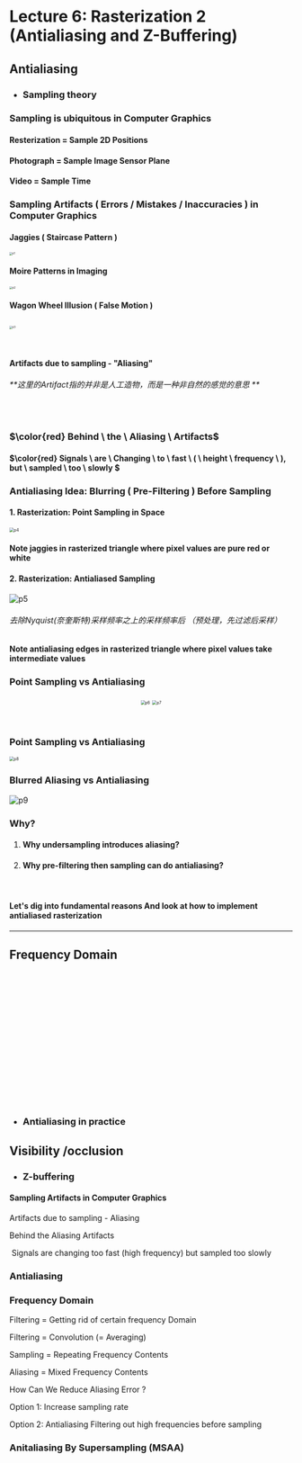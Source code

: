 # Lecture 6: Rasterization 2 (Antialiasing and Z-Buffering)

## Antialiasing

- 	### Sampling theory

### Sampling is ubiquitous in Computer Graphics

#### 	Resterization =  Sample 2D Positions	

#### 	Photograph =  Sample Image Sensor Plane	

#### 	Video = Sample Time

### Sampling Artifacts ( Errors / Mistakes / Inaccuracies ) in Computer Graphics

####		Jaggies ( Staircase Pattern )

<img src="C:\Users\userData\Desktop\GAMES101\Lecture6\p1.png" alt="p1" style="zoom:33%;" />

#### 	Moire Patterns in Imaging

<img src="C:\Users\userData\Desktop\GAMES101\Lecture6\p2.png" alt="p2" style="zoom: 33%;" />

#### 	Wagon Wheel Illusion ( False Motion )

​		<img src="C:\Users\userData\Desktop\GAMES101\Lecture6\p3.png" alt="p3" style="zoom:33%;" />

​		

#### 		Artifacts due to sampling - "Aliasing"    

###### 	 	**这里的Artifact指的并非是人工造物，而是一种非自然的感觉的意思 **

​	 

### 	$\color{red} Behind \ the \ Aliasing \ Artifacts$

#### 		$\color{red} Signals \ are \ Changing \ to \ fast \ ( \ height \ frequency \ ), but  \ sampled \ too \ slowly $





### 	Antialiasing Idea: Blurring ( Pre-Filtering ) Before Sampling

#### 		1. Rasterization: Point Sampling in Space

<img src="C:\Users\userData\Desktop\GAMES101\Lecture6\p4.png" alt="p4" style="zoom: 50%;" />

#### 		Note jaggies in rasterized triangle where pixel values are pure red or white



#### 		2. Rasterization: Antialiased Sampling

![p5](C:\Users\userData\Desktop\GAMES101\Lecture6\p5.png)

###### 					去除Nyquist(奈奎斯特)采样频率之上的采样频率后    （预处理，先过滤后采样）

#### Note antialiasing edges in rasterized triangle where pixel values take intermediate values	



### Point Sampling vs Antialiasing

<center>
    <img src="C:\Users\userData\Desktop\GAMES101\Lecture6\p6.png" alt="p6" style="zoom:50%;" />
    <img src="C:\Users\userData\Desktop\GAMES101\Lecture6\p7.png" alt="p7" style="zoom:50%;" />
</center>

​			

### 	Point Sampling vs Antialiasing

<img src="C:\Users\userData\Desktop\GAMES101\Lecture6\p8.png" alt="p8" style="zoom: 50%;" />



### Blurred Aliasing vs  Antialiasing 

![p9](C:\Users\userData\Desktop\GAMES101\Lecture6\p9.png)



### Why?

1. #### Why undersampling introduces aliasing?

2. #### Why pre-filtering then sampling can do antialiasing?

​	

#### 	Let's dig into fundamental reasons And look at how to implement antialiased rasterization



------





## Frequency Domain

​	





​			



​			

​		

​		

​	



​	

​	





- ### Antialiasing in practice



## Visibility /occlusion

- ### Z-buffering







#### Sampling Artifacts in Computer Graphics

Artifacts due to sampling - Aliasing



Behind the Aliasing Artifacts

​	Signals are changing too fast (high frequency) but sampled too slowly





### Antialiasing

### Frequency Domain



Filtering  =  Getting rid of certain frequency Domain

Filtering = Convolution (= Averaging)

Sampling  = Repeating Frequency Contents

Aliasing = Mixed Frequency Contents



How Can We Reduce Aliasing Error ?

Option 1:  Increase sampling rate

Option 2: Antialiasing    Filtering out high frequencies before sampling





### Anitaliasing By Supersampling (MSAA)

